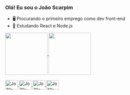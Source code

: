 ### Olá! Eu sou o João Scarpim

- 🖥 Procurando o primeiro emprego como dev front-end
- 🧠 Estudando React e Node.js


<div>
      <a href="https://github.com/Joao-Scarpim">
     <img height="135em" align="center" src="https://github-readme-stats.vercel.app/api?username=Joao-Scarpim&hide=prs,issues,contribs&count_private=true&show_icons=true&theme=rose_pine" />
     <img height="135em" align="center" src="https://github-readme-stats.vercel.app/api/top-langs/?username=Joao-Scarpim&layout=compact&theme=rose_pine&langs_count=8" />
</div>

<div style="display: inline_block"><br>
  <img align="center" alt="Joao-Js" height="30" width="40" src="https://cdn.jsdelivr.net/gh/devicons/devicon/icons/javascript/javascript-original.svg">
  <img align="center" alt="Joao-React" height="30" width="40" src="https://cdn.jsdelivr.net/gh/devicons/devicon/icons/react/react-original.svg">
  <img align="center" alt="Joao-HTML" height="30" width="40" src="https://cdn.jsdelivr.net/gh/devicons/devicon/icons/html5/html5-original.svg">
  <img align="center" alt="Joao-CSS" height="30" width="40" src="https://cdn.jsdelivr.net/gh/devicons/devicon/icons/css3/css3-original.svg">
</div>
